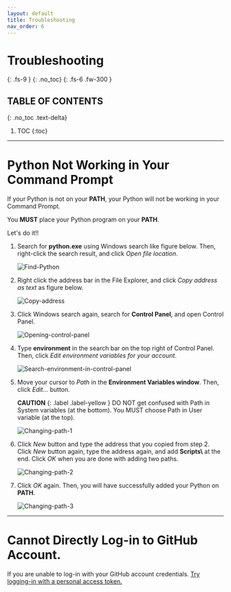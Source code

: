 ```yaml
---
layout: default
title: Troubleshooting
nav_order: 6
---
```


# Troubleshooting
{: .fs-9 }
{: .no_toc}
{: .fs-6 .fw-300 }


## TABLE OF CONTENTS
{: .no_toc .text-delta}
1. TOC
{:toc}

---

# Python Not Working in Your Command Prompt

If your Python is not on your **PATH**, your Python will not be working in your Command Prompt.

You **MUST** place your Python program on your **PATH**.

Let's do it!!

1. Search for **python.exe** using Windows search like figure below. Then, right-click the search result, and click *Open file location*.

    ![Find-Python](https://github.com/sis00337/Pycharm-For-Dummies/blob/gh-pages/assets/images/find_python.png?raw=true "Find Python")

2. Right click the address bar in the File Explorer, and click *Copy address as text* as figure below.

    ![Copy-address](https://github.com/sis00337/Pycharm-For-Dummies/blob/gh-pages/assets/images/copy_address_as_text.png?raw=true "Copy address")

3. Click Windows search again, search for **Control Panel**, and open Control Panel.

    ![Opening-control-panel](https://github.com/sis00337/Pycharm-For-Dummies/blob/gh-pages/assets/images/opening_control_panel.png?raw=true "Opening control panel")

4. Type **environment** in the search bar on the top right of Control Panel. Then, click *Edit environment variables for your account*.

    ![Search-environment-in-control-panel](https://github.com/sis00337/Pycharm-For-Dummies/blob/gh-pages/assets/images/search_environment_in_control_panel.png?raw=true "Search environment in control panel")


5. Move your cursor to *Path* in the **Environment Variables window**. Then, click *Edit...* button.

    **CAUTION**
      {: .label .label-yellow }
          DO NOT get confused with Path in System variables (at the bottom).
          You MUST choose Path in User variable (at the top).

    ![Changing-path-1](https://github.com/sis00337/Pycharm-For-Dummies/blob/gh-pages/assets/images/changing_path.png?raw=true "Changing path 1")

6. Click *New* button and type the address that you copied from step 2. Click *New* button again, type the address again, and add **Scripts\\** at the end. Click *OK* when you are done with adding two paths.

    ![Changing-path-2](https://github.com/sis00337/Pycharm-For-Dummies/blob/gh-pages/assets/images/changing_path_2.png?raw=true "Changing path 2")

7. Click *OK* again. Then, you will have successfully added your Python on **PATH**.

    ![Changing-path-3](https://github.com/sis00337/Pycharm-For-Dummies/blob/gh-pages/assets/images/changing_path_3.png?raw=true "Changing path 3")

---

# Cannot Directly Log-in to GitHub Account.
If you are unable to log-in with your GitHub account credentials. [Try logging-in with a personal access token.](./ui-components/ui-components.md#option-b---log-in-with-personal-access-token)
